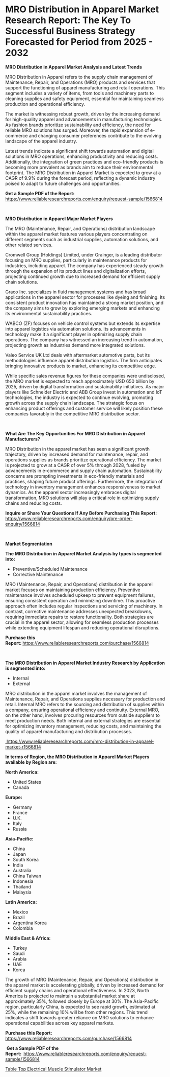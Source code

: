 <p><h1>MRO Distribution in Apparel Market Research Report: The Key To Successful Business Strategy Forecasted for Period from 2025 - 2032</h1></p><p><strong>MRO Distribution in Apparel Market Analysis and Latest Trends</strong></p>
<p><p>MRO Distribution in Apparel refers to the supply chain management of Maintenance, Repair, and Operations (MRO) products and services that support the functioning of apparel manufacturing and retail operations. This segment includes a variety of items, from tools and machinery parts to cleaning supplies and safety equipment, essential for maintaining seamless production and operational efficiency.</p><p>The market is witnessing robust growth, driven by the increasing demand for high-quality apparel and advancements in manufacturing technologies. As fashion brands prioritize sustainability and efficiency, the need for reliable MRO solutions has surged. Moreover, the rapid expansion of e-commerce and changing consumer preferences contribute to the evolving landscape of the apparel industry.</p><p>Latest trends indicate a significant shift towards automation and digital solutions in MRO operations, enhancing productivity and reducing costs. Additionally, the integration of green practices and eco-friendly products is becoming more prevalent as brands aim to reduce their environmental footprint. The MRO Distribution in Apparel Market is expected to grow at a CAGR of 9.9% during the forecast period, reflecting a dynamic industry poised to adapt to future challenges and opportunities.</p></p>
<p><strong>Get a Sample PDF of the Report:&nbsp;</strong> <a href="https://www.reliableresearchreports.com/enquiry/request-sample/1566814?utm_campaign=2251&utm_medium=2&utm_source=Github&utm_content=ia&utm_term=22032025&utm_id=mro-distribution-in-apparel">https://www.reliableresearchreports.com/enquiry/request-sample/1566814</a></p>
<p>&nbsp;</p>
<p><strong>MRO Distribution in Apparel Major Market Players</strong></p>
<p><p>The MRO (Maintenance, Repair, and Operations) distribution landscape within the apparel market features various players concentrating on different segments such as industrial supplies, automation solutions, and other related services.</p><p>Cromwell Group (Holdings) Limited, under Grainger, is a leading distributor focusing on MRO supplies, particularly in maintenance products for industries, including apparel. The company has experienced steady growth through the expansion of its product lines and digitalization efforts, projecting continued growth due to increased demand for efficient supply chain solutions.</p><p>Graco Inc. specializes in fluid management systems and has broad applications in the apparel sector for processes like dyeing and finishing. Its consistent product innovation has maintained a strong market position, and the company aims to grow by exploring emerging markets and enhancing its environmental sustainability practices.</p><p>WABCO (ZF) focuses on vehicle control systems but extends its expertise into apparel logistics via automation solutions. Its advancements in technology make it a significant player in optimizing supply chain operations. The company has witnessed an increasing trend in automation, projecting growth as industries demand more integrated solutions.</p><p>Valeo Service UK Ltd deals with aftermarket automotive parts, but its methodologies influence apparel distribution logistics. The firm anticipates bringing innovative products to market, enhancing its competitive edge.</p><p>While specific sales revenue figures for these companies were undisclosed, the MRO market is expected to reach approximately USD 650 billion by 2025, driven by digital transformation and sustainability initiatives. As major players like Schneider Electric and ABB Group invest in automation and IoT technologies, the industry is expected to continue evolving, promoting growth across the supply chain landscape. The strategic focus on enhancing product offerings and customer service will likely position these companies favorably in the competitive MRO distribution sector.</p></p>
<p>&nbsp;</p>
<p><strong>What Are The Key Opportunities For MRO Distribution in Apparel Manufacturers?</strong></p>
<p><p>MRO Distribution in the apparel market has seen a significant growth trajectory, driven by increased demand for maintenance, repair, and operations supplies as brands prioritize operational efficiency. The market is projected to grow at a CAGR of over 5% through 2028, fueled by advancements in e-commerce and supply chain automation. Sustainability concerns are prompting investments in eco-friendly materials and practices, shaping future product offerings. Furthermore, the integration of technology in inventory management enhances responsiveness to market dynamics. As the apparel sector increasingly embraces digital transformation, MRO solutions will play a critical role in optimizing supply chains and reducing costs.</p></p>
<p><strong>Inquire or Share Your Questions If Any Before Purchasing This Report:</strong> <a href="https://www.reliableresearchreports.com/enquiry/pre-order-enquiry/1566814?utm_campaign=2251&utm_medium=2&utm_source=Github&utm_content=ia&utm_term=22032025&utm_id=mro-distribution-in-apparel">https://www.reliableresearchreports.com/enquiry/pre-order-enquiry/1566814</a></p>
<p>&nbsp;</p>
<p><strong>Market Segmentation</strong></p>
<p><strong>The MRO Distribution in Apparel Market Analysis by types is segmented into:</strong></p>
<p><ul><li>Preventive/Scheduled Maintenance</li><li>Corrective Maintenance</li></ul></p>
<p><p>MRO (Maintenance, Repair, and Operations) distribution in the apparel market focuses on maintaining production efficiency. Preventive maintenance involves scheduled upkeep to prevent equipment failures, ensuring consistent operation and minimizing downtime. This proactive approach often includes regular inspections and servicing of machinery. In contrast, corrective maintenance addresses unexpected breakdowns, requiring immediate repairs to restore functionality. Both strategies are crucial in the apparel sector, allowing for seamless production processes while extending equipment lifespan and reducing operational disruptions.</p></p>
<p><strong>Purchase this Report:&nbsp;</strong><a href="https://www.reliableresearchreports.com/purchase/1566814?utm_campaign=2251&utm_medium=2&utm_source=Github&utm_content=ia&utm_term=22032025&utm_id=mro-distribution-in-apparel">https://www.reliableresearchreports.com/purchase/1566814</a></p>
<p>&nbsp;</p>
<p><strong>The MRO Distribution in Apparel Market Industry Research by Application is segmented into:</strong></p>
<p><ul><li>Internal</li><li>External</li></ul></p>
<p><p>MRO distribution in the apparel market involves the management of Maintenance, Repair, and Operations supplies necessary for production and retail. Internal MRO refers to the sourcing and distribution of supplies within a company, ensuring operational efficiency and continuity. External MRO, on the other hand, involves procuring resources from outside suppliers to meet production needs. Both internal and external strategies are essential for optimizing inventory management, reducing costs, and maintaining the quality of apparel manufacturing and distribution processes.</p></p>
<p><a href="https://www.reliableresearchreports.com/mro-distribution-in-apparel-market-r1566814?utm_campaign=2251&utm_medium=2&utm_source=Github&utm_content=ia&utm_term=22032025&utm_id=mro-distribution-in-apparel">&nbsp;https://www.reliableresearchreports.com/mro-distribution-in-apparel-market-r1566814</a></p>
<p><strong>In terms of Region, the MRO Distribution in Apparel Market Players available by Region are:</strong></p>
<p>
    <p> <strong> North America: </strong>
        <ul>
            <li>United States</li>
            <li>Canada</li>
        </ul>
        </p> 
    <p> <strong> Europe: </strong>
        <ul>
            <li>Germany</li>
            <li>France</li>
            <li>U.K.</li>
            <li>Italy</li>
            <li>Russia</li>
        </ul>
        </p> 
    <p> <strong> Asia-Pacific: </strong>
        <ul>
            <li>China</li>
            <li>Japan</li>
            <li>South Korea</li>
            <li>India</li>
            <li>Australia</li>
            <li>China Taiwan</li>
            <li>Indonesia</li>
            <li>Thailand</li>
            <li>Malaysia</li>
        </ul>
        </p> 
    <p> <strong> Latin America: </strong>
        <ul>
            <li>Mexico</li>
            <li>Brazil</li>
            <li>Argentina Korea</li>
            <li>Colombia</li>
        </ul>
        </p> 
    <p> <strong> Middle East & Africa: </strong>
        <ul>
            <li>Turkey</li>
            <li>Saudi</li>
            <li>Arabia</li>
            <li>UAE</li>
            <li>Korea</li>
        </ul>
    </p>
    </p>
<p><p>The growth of MRO (Maintenance, Repair, and Operations) distribution in the apparel market is accelerating globally, driven by increased demand for efficient supply chains and operational effectiveness. In 2023, North America is projected to maintain a substantial market share at approximately 35%, followed closely by Europe at 30%. The Asia-Pacific region, particularly China, is expected to see rapid growth, estimated at 25%, while the remaining 10% will be from other regions. This trend indicates a shift towards greater reliance on MRO solutions to enhance operational capabilities across key apparel markets.</p></p>
<p><strong>Purchase this Report: </strong><a href="https://www.reliableresearchreports.com/purchase/1566814?utm_campaign=2251&utm_medium=2&utm_source=Github&utm_content=ia&utm_term=22032025&utm_id=mro-distribution-in-apparel">https://www.reliableresearchreports.com/purchase/1566814</a></p>
<p>&nbsp;<strong>Get a Sample PDF of the Report:&nbsp;&nbsp;</strong><a href="https://www.reliableresearchreports.com/enquiry/request-sample/1566814?utm_campaign=2251&utm_medium=2&utm_source=Github&utm_content=ia&utm_term=22032025&utm_id=mro-distribution-in-apparel">https://www.reliableresearchreports.com/enquiry/request-sample/1566814</a></p>
<p><strong></strong></p>
<p><p><a href="https://github.com/AngelaWalsh696/Market-Research-Report-List-2/blob/main/table-top-electrical-muscle-stimulator-market.md?utm_campaign=2251&utm_medium=2&utm_source=Github&utm_content=ia&utm_term=22032025&utm_id=mro-distribution-in-apparel">Table Top Electrical Muscle Stimulator Market</a></p></p>